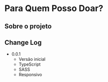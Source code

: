 # Para Quem Posso Doar?

## Sobre o projeto

## Change Log
* 0.0.1
    * Versão inicial
    * TypeScript
    * SASS
    * Responsivo
  